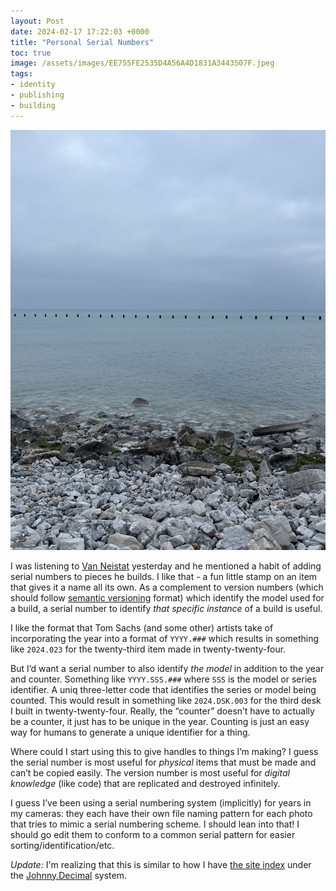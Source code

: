 ```yaml
---
layout: Post
date: 2024-02-17 17:22:03 +0000
title: "Personal Serial Numbers"
toc: true
image: /assets/images/EE755FE2535D4A56A4D1831A3443507F.jpeg
tags:
- identity
- publishing
- building
---
```


![](/assets/images/EE755FE2535D4A56A4D1831A3443507F.jpeg)

I was listening to [Van Neistat](https://www.youtube.com/channel/UC5mPJA4y5G8Z6aNkY6AxgAw) yesterday and he mentioned a habit of adding serial numbers to pieces he builds\. I like that \- a fun little stamp on an item that gives it a name all its own\. As a complement to version numbers \(which should follow [semantic versioning](https://semver.org) format\) which identify the model used for a build, a serial number to identify *that specific instance* of a build is useful\.

I like the format that Tom Sachs \(and some other\) artists take of incorporating the year into a format of `YYYY.###` which results in something like `2024.023` for the twenty\-third item made in twenty\-twenty\-four\.

But I’d want a serial number to also identify *the model* in addition to the year and counter\. Something like `YYYY.SSS.###` where `SSS` is the model or series identifier\. A uniq three\-letter code that identifies the series or model being counted\. This would result in something like `2024.DSK.003` for the third desk I built in twenty\-twenty\-four\. Really, the “counter” doesn’t have to actually be a counter, it just has to be unique in the year\. Counting is just an easy way for humans to generate a unique identifier for a thing\.

Where could I start using this to give handles to things I’m making? I guess the serial number is most useful for *physical* items that must be made and can’t be copied easily\. The version number is most useful for *digital knowledge* \(like code\) that are replicated and destroyed infinitely\.

I guess I’ve been using a serial numbering system \(implicitly\) for years in my cameras: they each have their own file naming pattern for each photo that tries to mimic a serial numbering scheme\. I should lean into that\! I should go edit them to conform to a common serial pattern for easier sorting/identification/etc\.

*Update:* I'm realizing that this is similar to how I have [the site index](/notes/about-the-index) under the [Johnny.Decimal](https://johnnydecimal.com/) system.
